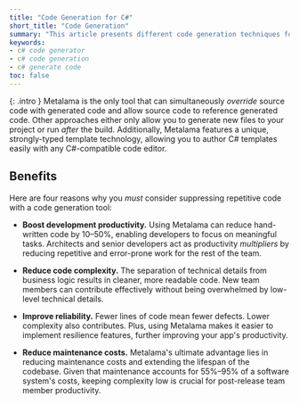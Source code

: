```yaml
---
title: "Code Generation for C#"
short_title: "Code Generation"
summary: "This article presents different code generation techniques for C# and compares them to Metalama."
keywords:
- c# code generator
- c# code generation
- c# generate code
toc: false
---
```


{: .intro }
Metalama is the only tool that can simultaneously _override_ source code with generated code and allow source code to
reference generated code. Other approaches either only allow you to generate new files to your project or run _after_
the build. Additionally, Metalama features a unique, strongly-typed template technology, allowing you to author C#
templates easily with any C#-compatible code editor.

## Benefits

Here are four reasons why you _must_ consider suppressing repetitive code with a code generation tool:

* **Boost development productivity.** Using Metalama can reduce hand-written code by 10–50%, enabling developers to
  focus on meaningful tasks. Architects and senior developers act as productivity _multipliers_ by reducing repetitive
  and error-prone work for the rest of the team.

* **Reduce code complexity.** The separation of technical details from business logic results in cleaner, more readable
  code. New team members can contribute effectively without being overwhelmed by low-level technical details.

* **Improve reliability.** Fewer lines of code mean fewer defects. Lower complexity also contributes. Plus, using
  Metalama makes it easier to implement resilience features, further improving your app's productivity.

* **Reduce maintenance costs.** Metalama's ultimate advantage lies in reducing maintenance costs and extending the
  lifespan of the codebase. Given that maintenance accounts for 55%–95% of a software system's costs, keeping complexity
  low is crucial for post-release team member productivity.

